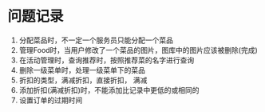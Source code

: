 # 问题记录

1. 分配菜品时，不一定一个服务员只能分配一个菜品
2. 管理Food时，当用户修改了一个菜品的图片，图库中的图片应该被删除(完成)
3. 在活动管理时，查询推荐时，按照推荐菜的名字进行查询
4. 删除一级菜单时，处理一级菜单下的菜品
5. 折扣的类型，满减折扣，直接折扣， 满减
6. 添加折扣(满减折扣)时，不能添加比记录中更低的或相同的
7. 设置订单的过期时间
